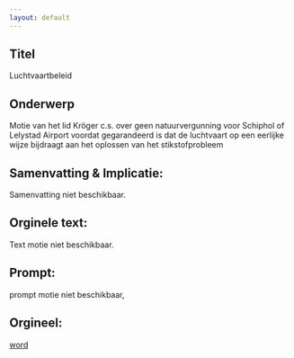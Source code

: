 ```yaml
---
layout: default
---
```

## Titel
Luchtvaartbeleid
## Onderwerp
Motie van het lid Kröger c.s. over geen natuurvergunning voor Schiphol of Lelystad Airport voordat gegarandeerd is dat de luchtvaart op een eerlijke wijze bijdraagt aan het oplossen van het stikstofprobleem
## Samenvatting & Implicatie:
Samenvatting niet beschikbaar.
## Orginele text:
Text motie niet beschikbaar.

## Prompt:
prompt motie niet beschikbaar,
## Orgineel:
[word](https://gegevensmagazijn.tweedekamer.nl/OData/v4/2.0/Document(1ee5ee4d-ecad-4844-b109-1423b3eefeaf)/resource)
